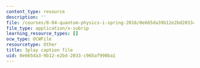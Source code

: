 ```yaml
---
content_type: resource
description: ''
file: /courses/8-04-quantum-physics-i-spring-2016/0e665da39b12e2bd2033c965af990ba1_EkpbxgEslE4.srt
file_type: application/x-subrip
learning_resource_types: []
ocw_type: OCWFile
resourcetype: Other
title: 3play caption file
uid: 0e665da3-9b12-e2bd-2033-c965af990ba1
---
```

